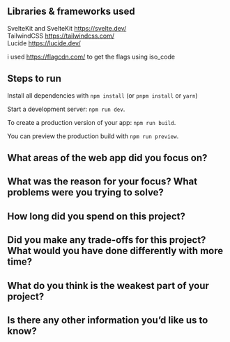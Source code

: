 ## Libraries & frameworks used
SvelteKit and SvelteKit https://svelte.dev/<br/>
TailwindCSS https://tailwindcss.com/<br/>
Lucide https://lucide.dev/<br/>

i used https://flagcdn.com/ to get the flags using iso_code

## Steps to run
Install all dependencies with `npm install` (or `pnpm install` or `yarn`)

Start a development server: `npm run dev`.

To create a production version of your app: `npm run build`.

You can preview the production build with `npm run preview`.


## What areas of the web app did you focus on?

## What was the reason for your focus? What problems were you trying to solve?

## How long did you spend on this project?

## Did you make any trade-offs for this project? What would you have done differently with more time?

## What do you think is the weakest part of your project?

## Is there any other information you’d like us to know?
